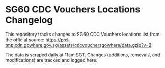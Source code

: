 # SG60 CDC Vouchers Locations Changelog

This repository tracks changes to SG60 CDC Vouchers locations list from the official source: https://prd-tmp.cdn.gowhere.gov.sg/assets/cdcvouchersgowhere/data.gzip?v=2

The data is scraped daily at 11am SGT. Changes (additions, removals, and modifications) are tracked and logged here.

<!-- CHANGELOG_ENTRIES -->